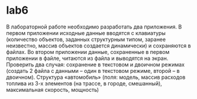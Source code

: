 # lab6
В лабораторной работе необходимо разработать два приложения. В первом
приложении исходные данные вводятся с клавиатуры (количество объектов, заданных
структурным типом, заранее неизвестно, массив объектов создается динамически) и
сохраняются в файлах. Во втором приложении данные, сохраненные в первом
приложении в файле, читаются из файла и выводятся на экран. Проверить два случая:
сохранение в текстовом и двоичном режимах (создать 2 файла с данными – один в
текстовом режиме, второй – в двоичном). 
Структура «автомобиль» (поля: модель, массив расходов топлива из 3-х элементов (на
трассе, в городе, смешанный), максимальная скорость, мощность) 

